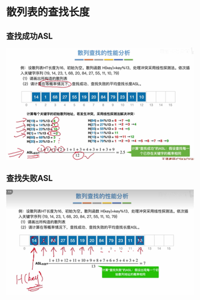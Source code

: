 
# 散列表的查找长度
## 查找成功ASL
![输入图片说明](/imgs/2025-09-08/26sLRXuxADKuV9QE.png)

## 查找失败ASL
![输入图片说明](/imgs/2025-09-08/UtWr4fHDhbvw3dk3.png)
<!--stackedit_data:
eyJoaXN0b3J5IjpbMTk3ODk1MDgwXX0=
-->